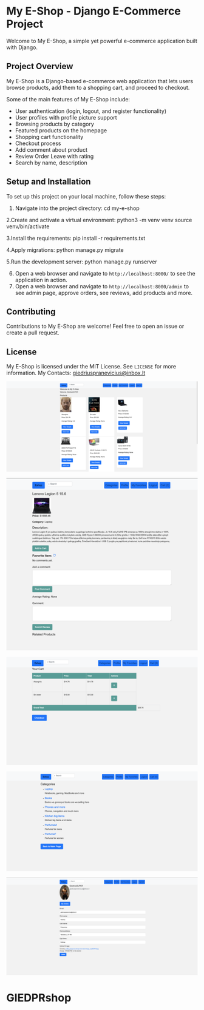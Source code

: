 # My E-Shop - Django E-Commerce Project

Welcome to My E-Shop, a simple yet powerful e-commerce application built with Django.

## Project Overview

My E-Shop is a Django-based e-commerce web application that lets users browse products, add them to a shopping cart, and proceed to checkout.

Some of the main features of My E-Shop include:

- User authentication (login, logout, and register functionality)
- User profiles with profile picture support
- Browsing products by category
- Featured products on the homepage
- Shopping cart functionality
- Checkout process
- Add comment about product
- Review Order Leave with rating
- Search by name, description

## Setup and Installation

To set up this project on your local machine, follow these steps:
1. Navigate into the project directory: cd my-e-shop

2.Create and activate a virtual environment: python3 -m venv venv
source venv/bin/activate

3.Install the requirements: pip install -r requirements.txt

4.Apply migrations: python manage.py migrate

5.Run the development server: python manage.py runserver

6. Open a web browser and navigate to `http://localhost:8000/` to see the application in action.
7. Open a web browser and navigate to `http://localhost:8000/admin` to see admin page, approve orders, see reviews, add products and more.

## Contributing

Contributions to My E-Shop are welcome! Feel free to open an issue or create a pull request.

## License

My E-Shop is licensed under the MIT License. See `LICENSE` for more information.
My Contacts: giedriuspranevicius@inbox.lt

![Homepage](https://github.com/GiedriusPR/ManoEshopas/blob/main/thelook/home.png)

![ProductDetail](https://github.com/GiedriusPR/ManoEshopas/blob/main/thelook/productdetail.png)

![Checkout](https://github.com/GiedriusPR/ManoEshopas/blob/main/thelook/checkout.png)

![Category](https://github.com/GiedriusPR/ManoEshopas/blob/main/thelook/category.png)

![Profile](https://github.com/GiedriusPR/ManoEshopas/blob/main/thelook/profile.png)

# GIEDPRshop
